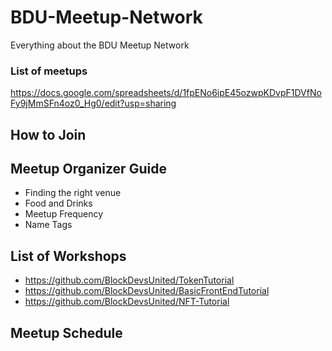 # BDU-Meetup-Network
Everything about the BDU Meetup Network


### List of meetups

https://docs.google.com/spreadsheets/d/1fpENo6ipE45ozwpKDvpF1DVfNoFy9jMmSFn4oz0_Hg0/edit?usp=sharing

## How to Join



## Meetup Organizer Guide

- Finding the right venue
- Food and Drinks
- Meetup Frequency
- Name Tags


## List of Workshops
- https://github.com/BlockDevsUnited/TokenTutorial
- https://github.com/BlockDevsUnited/BasicFrontEndTutorial
- https://github.com/BlockDevsUnited/NFT-Tutorial

## Meetup Schedule

## 


